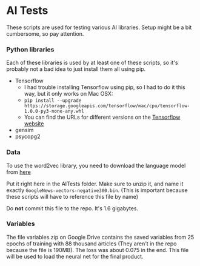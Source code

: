 # AI Tests

These scripts are used for testing various AI libraries. Setup might be a bit cumbersome, so pay attention.

### Python libraries

Each of these libraries is used by at least one of these scripts, so it's probably not
a bad idea to just install them all using pip.

 - Tensorflow
   - I had trouble installing Tensorflow using pip, so I had to do it this way, but it only works on Mac OSX:
   - `pip install --upgrade https://storage.googleapis.com/tensorflow/mac/cpu/tensorflow-1.0.0-py3-none-any.whl`
   - You can find the URLs for different versions on the [Tensorflow website](https://www.tensorflow.org/install/)
 - gensim
 - psycopg2
 
### Data

To use the word2vec library, you need to download the language model 
from [here](https://docs.google.com/file/d/0B7XkCwpI5KDYaDBDQm1tZGNDRHc/edit)

Put it right here in the AITests folder. Make sure to unzip it, and name it exactly `GoogleNews-vectors-negative300.bin`.
(This is important because these scripts will have to reference this file by name)

Do **not** commit this file to the repo. It's 1.6 gigabytes.

### Variables

The file variables.zip on Google Drive contains the saved variables from 25 epochs of training with 88 thousand 
articles (They aren't in the repo because the file is 190MB). The loss was about 0.075 in the end. 
This file will be  used to load the neural net for the final product.